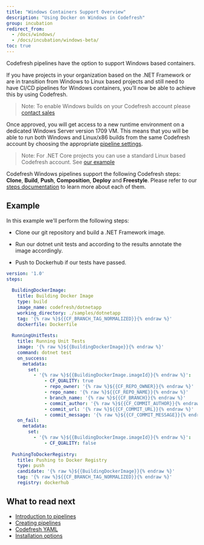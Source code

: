 ```yaml
---
title: "Windows Containers Support Overview"
description: "Using Docker on Windows in Codefresh"
group: incubation
redirect_from:
  - /docs/windows/
  - /docs/incubation/windows-beta/
toc: true
---
```

  
Codefresh pipelines have the option to support Windows based containers.

If you have projects in your organization based on the .NET Framework or are in transition from Windows to Linux based projects and still need to have CI/CD pipelines for Windows containers, you’ll now be able to achieve this by using Codefresh.

> Note: To enable Windows builds on your Codefresh account please [contact sales](https://codefresh.io/contact-us/)

Once approved, you will get access to a new runtime environment on a dedicated Windows Server version 1709 VM. This means that you will be able to run both Windows and Linux/x86 builds from the same Codefresh account by choosing the appropriate [pipeline settings]({{site.baseurl}}/docs/configure-ci-cd-pipeline/pipelines/#pipeline-settings).


> Note: For .NET Core projects you can use a standard Linux based Codefresh account. See [our example]({{site.baseurl}}/docs/learn-by-example/dotnet/)

Codefresh Windows pipelines support the following Codefresh steps:
**Clone**, **Build**, **Push**, **Composition**, **Deploy** and **Freestyle**.
Please refer to our [steps documentation](https://codefresh.io/docs/docs/codefresh-yaml/steps/) to learn more about each of them.


## Example

In this example we'll perform the following steps:
    
- Clone our git repository and build a .NET Framework image.
    
- Run our dotnet unit tests and according to the results annotate the image accordingly.
    
- Push to Dockerhub if our tests have passed.

```yaml
version: '1.0'
steps:
  
  BuildingDockerImage:
    title: Building Docker Image
    type: build
    image_name: codefresh/dotnetapp
    working_directory: ./samples/dotnetapp
    tag: '{% raw %}${{CF_BRANCH_TAG_NORMALIZED}}{% endraw %}'
    dockerfile: Dockerfile
 
  RunningUnitTests:
    title: Running Unit Tests
    image: '{% raw %}${{BuildingDockerImage}}{% endraw %}'
    command: dotnet test
    on_success:
      metadata:
        set:
          - '{% raw %}${{BuildingDockerImage.imageId}}{% endraw %}':
              - CF_QUALITY: true
              - repo_owner: '{% raw %}${{CF_REPO_OWNER}}{% endraw %}'
              - repo_name: '{% raw %}${{CF_REPO_NAME}}{% endraw %}'
              - branch_name: '{% raw %}${{CF_BRANCH}}{% endraw %}'
              - commit_author: '{% raw %}${{CF_COMMIT_AUTHOR}}{% endraw %}'
              - commit_url: '{% raw %}${{CF_COMMIT_URL}}{% endraw %}'
              - commit_message: '{% raw %}${{CF_COMMIT_MESSAGE}}{% endraw %}'
    on_fail:
      metadata:
        set:
          - '{% raw %}${{BuildingDockerImage.imageId}}{% endraw %}':
              - CF_QUALITY: false
  
  PushingToDockerRegistry:
    title: Pushing to Docker Registry
    type: push
    candidate: '{% raw %}${{BuildingDockerImage}}{% endraw %}'
    tag: '{% raw %}${{CF_BRANCH_TAG_NORMALIZED}}{% endraw %}'
    registry: dockerhub

``` 

## What to read next

* [Introduction to pipelines]({{site.baseurl}}/docs/configure-ci-cd-pipeline/introduction-to-codefresh-pipelines/)
* [Creating pipelines]({{site.baseurl}}/docs/configure-ci-cd-pipeline/pipelines/)
* [Codefresh YAML]({{site.baseurl}}/docs/codefresh-yaml/what-is-the-codefresh-yaml/)
* [Installation options]({{site.baseurl}}/docs/administration/installation-security/)
